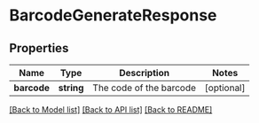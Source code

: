 # BarcodeGenerateResponse

## Properties
Name | Type | Description | Notes
------------ | ------------- | ------------- | -------------
**barcode** | **string** | The code of the barcode | [optional] 

[[Back to Model list]](../README.md#documentation-for-models) [[Back to API list]](../README.md#documentation-for-api-endpoints) [[Back to README]](../README.md)


